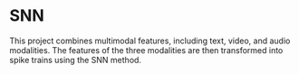 # SNN
This project combines multimodal features, including text, video, and audio modalities. 
The features of the three modalities are then transformed into spike trains using the SNN method.
